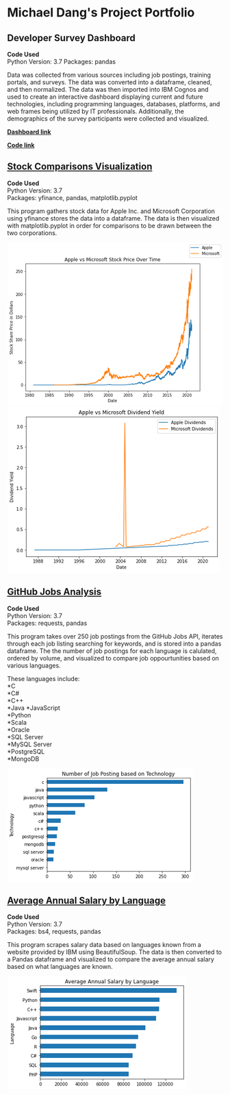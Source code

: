 # Michael Dang's Project Portfolio  

## Developer Survey Dashboard  
  
**Code Used**  
Python Version: 3.7
Packages: pandas  
  
Data was collected from various sources including job postings, training portals, and surveys. The data was converted into a dataframe, cleaned, and then normalized. The data was then imported into IBM Cognos and used to create an interactive dashboard displaying current and future technologies, including programming languages, databases, platforms, and web frames being utilized by IT professionals. Additionally, the demographics of the survey participants were collected and visualized.
  
**[Dashboard link](https://dataplatform.cloud.ibm.com/dashboards/97810601-a667-4018-8c02-138443d90577/view/4e27d53c23916ed641b2bde4079d2f022b62215bb7bb840082d17b490a332297f36c1396c87d19538e43056af7ee160fcc)**    
  
**[Code link](https://github.com/mddang3/Project_Portfolio/blob/a8f4379b0bdd997b22108028e70c1c67bf9b3dea/DashboardData.ipynb)**
  
## [Stock Comparisons Visualization](https://github.com/mddang3/Project_Portfolio/blob/c3e1bbc48f82d103f01e832dd0264f7443ee8cb7/Stock%20Tracker.ipynb)  

**Code Used**  
Python Version: 3.7  
Packages: yfinance, pandas, matplotlib.pyplot

This program gathers stock data for Apple Inc. and Microsoft Corporation using yfinance stores the data into a dataframe. The data is then visualized with matplotlib.pyplot in order for comparisons to be drawn between the two corporations.    

![](images/Stock_price.png)  
![](images/Div_yield.png)

## [GitHub Jobs Analysis](https://github.com/mddang3/Project_Portfolio/blob/c3e1bbc48f82d103f01e832dd0264f7443ee8cb7/GithubJobs.ipynb)

**Code Used**  
Python Version: 3.7  
Packages: requests, pandas 

This program takes over 250 job postings from the GitHub Jobs API, iterates through each job listing searching for keywords, and is stored into a pandas dataframe.  The the number of job postings for each language is calulated, ordered by volume, and visualized to compare job oppourtunities based on various languages.  
  
These languages include:  
*C  
*C#  
*C++  
*Java
*JavaScript  
*Python  
*Scala  
*Oracle  
*SQL Server  
*MySQL Server  
*PostgreSQL  
*MongoDB  

![](images/Number_of_jobs.png)
 
## [Average Annual Salary by Language](https://github.com/mddang3/Project_Portfolio/blob/c3e1bbc48f82d103f01e832dd0264f7443ee8cb7/WebScraping.ipynb)  

**Code Used**  
Python Version: 3.7  
Packages: bs4, requests, pandas

This program scrapes salary data based on languages known from a website provided by IBM using BeautifulSoup. The data is then converted to a Pandas dataframe and visualized to compare the average annual salary based on what languages are known.

![](images/Salary_by_language.png)
